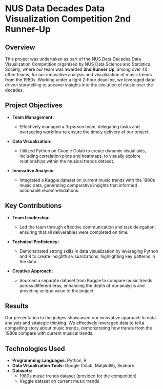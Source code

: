 # NUS Data Decades Data Visualization Competition 2nd Runner-Up

## Overview

This project was undertaken as part of the NUS Data Decades Data Visualization Competition organised by NUS Data Science and Statistics Society, where our team was awarded **2nd Runner Up**, among over 40 other teams, for our innovative analysis and visualization of music trends from the 1980s. Working under a tight 2-hour deadline, we leveraged data-driven storytelling to uncover insights into the evolution of music over the decades.

## Project Objectives

- **Team Management:**
  - Effectively managed a 3-person team, delegating tasks and overseeing workflow to ensure the timely delivery of our project.
  
- **Data Visualization:**
  - Utilized Python on Google Colab to create dynamic visual aids, including correlation plots and heatmaps, to visually explore relationships within the musical trends dataset.
  
- **Innovative Analysis:**
  - Integrated a Kaggle dataset on current music trends with the 1980s music data, generating comparative insights that informed actionable recommendations.

## Key Contributions

- **Team Leadership:**
  - Led the team through effective communication and task delegation, ensuring that all deliverables were completed on time.
  
- **Technical Proficiency:**
  - Demonstrated strong skills in data visualization by leveraging Python and R to create insightful visualizations, highlighting key patterns in the data.
  
- **Creative Approach:**
  - Sourced a separate dataset from Kaggle to compare music trends across different eras, enhancing the depth of our analysis and providing unique value to the project.

## Results

Our presentation to the judges showcased our innovative approach to data analysis and strategic thinking. We effectively leveraged data to tell a compelling story about music trends, demonstrating how trends from the 1980s compare with current musical trends.

## Technologies Used

- **Programming Languages:** Python, R
- **Data Visualization Tools:** Google Colab, Matplotlib, Seaborn
- **Datasets:** 
  - 1980s music trends dataset (provided for the competition)
  - Kaggle dataset on current music trends
